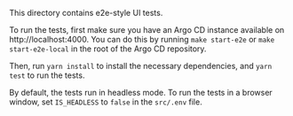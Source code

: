 This directory contains e2e-style UI tests.

To run the tests, first make sure you have an Argo CD instance available on http://localhost:4000. You can do this by
running `make start-e2e` or `make start-e2e-local` in the root of the Argo CD repository.

Then, run `yarn install` to install the necessary dependencies, and `yarn test` to run the tests.

By default, the tests run in headless mode. To run the tests in a browser window, set `IS_HEADLESS` to `false` in the
`src/.env` file.
